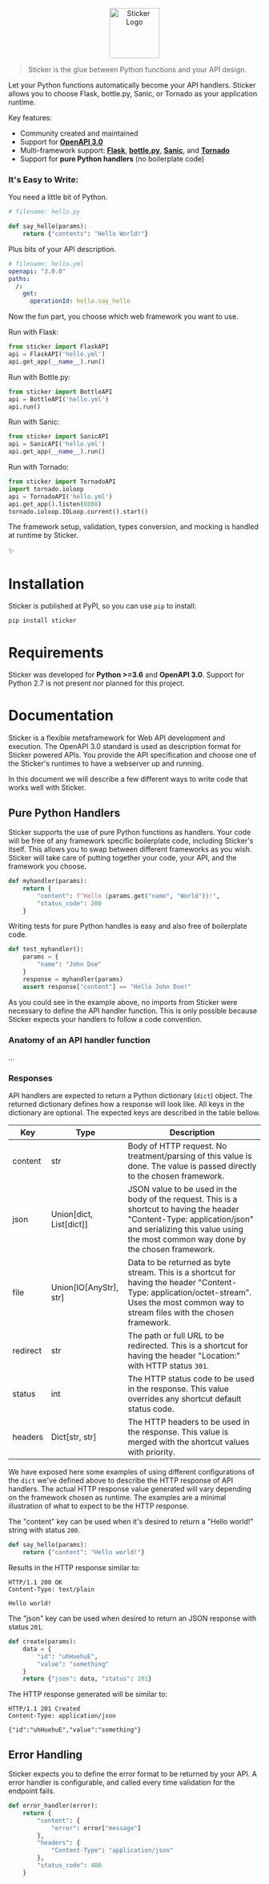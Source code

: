 <p align="center">
  <img height="100" src="https://s3.amazonaws.com/sticker-github/sticker.png" alt="Sticker Logo">
</p>

> Sticker is the glue between Python functions and your API design.

Let your Python functions automatically become your API handlers. Sticker allows you to choose Flask, bottle.py,
Sanic, or Tornado as your application runtime.

Key features:
 - Community created and maintained
 - Support for [__OpenAPI 3.0__](https://swagger.io/specification/)
 - Multi-framework support:
 [__Flask__](http://flask.pocoo.org/),
 [__bottle.py__](https://github.com/bottlepy/bottle),
 [__Sanic__](https://github.com/channelcat/sanic),
 and
 [__Tornado__](http://www.tornadoweb.org/en/stable/)
 - Support for __pure Python handlers__ (no boilerplate code)

### It's Easy to Write:

You need a little bit of Python.

```python
# filename: hello.py

def say_hello(params):
    return {"contents": "Hello World!"}
```

Plus bits of your API description.

```yml
# filename: hello.yml
openapi: "3.0.0"
paths:
  /:
    get:
      operationId: hello.say_hello
```

Now the fun part, you choose which web framework you want to use.

Run with Flask:
```python
from sticker import FlaskAPI
api = FlaskAPI('hello.yml')
api.get_app(__name__).run()
```

Run with Bottle.py:
```python
from sticker import BottleAPI
api = BottleAPI('hello.yml')
api.run()
```

Run with Sanic:
```python
from sticker import SanicAPI
api = SanicAPI('hello.yml')
api.get_app(__name__).run()
```

Run with Tornado:
```python
from sticker import TornadoAPI
import tornado.ioloop
api = TornadoAPI('hello.yml')
api.get_app().listen(8888)
tornado.ioloop.IOLoop.current().start()
```

The framework setup, validation, types conversion, and mocking is handled at runtime by Sticker.

✨

# Installation

Sticker is published at PyPI, so you can use `pip` to install:

```
pip install sticker
```

# Requirements

Sticker was developed for __Python >=3.6__ and __OpenAPI 3.0__. Support for Python 2.7 is not present nor planned for this project.

# Documentation

Sticker is a flexible metaframework for Web API development and execution. The OpenAPI 3.0 standard is used as
description format for Sticker powered APIs. You provide the API specification and choose one of the
Sticker's runtimes to have a webserver up and running.

In this document we will describe a few different ways to write code that works well with Sticker.

## Pure Python Handlers

Sticker supports the use of pure Python functions as handlers. Your code will be free of any framework
specific boilerplate code, including Sticker's itself. This allows you to swap between different frameworks
as you wish. Sticker will take care of putting together your code, your API, and the framework you choose.

```python
def myhandler(params):
    return {
        "content": f"Hello {params.get("name", "World")}!",
        "status_code": 200
    }
```

Writing tests for pure Python handles is easy and also
free of boilerplate code.

```python
def test_myhandler():
    params = {
        "name": "John Doe"
    }
    response = myhandler(params)
    assert response["content"] == "Hello John Doe!"
```

As you could see in the example above, no imports from Sticker were necessary to define the API handler function.
This is only possible because Sticker expects your handlers to follow a code convention.

### Anatomy of an API handler function

...

### Responses

API handlers are expected to return a Python dictionary (`dict`) object. The returned dictionary defines how a response
will look like. All keys in the dictionary are optional. The expected keys are described in the table bellow.

Key | Type |  Description
----|------|----
content | str | Body of HTTP request. No treatment/parsing of this value is done. The value is passed directly to the chosen framework.
json | Union[dict, List[dict]] | JSON value to be used in the body of the request. This is a shortcut to having the header "Content-Type: application/json" and serializing this value using the most common way done by the chosen framework.
file | Union[IO[AnyStr], str] | Data to be returned as byte stream. This is a shortcut for having the header "Content-Type: application/octet-stream". Uses the most common way to stream files with the chosen framework.
redirect | str | The path or full URL to be redirected. This is a shortcut for having the header "Location:" with HTTP status `301`.
status | int | The HTTP status code to be used in the response. This value overrides any shortcut default status code.
headers | Dict[str, str] | The HTTP headers to be used in the response. This value is merged with the shortcut values with priority.

We have exposed here some examples of using different configurations of the `dict` we've defined above to describe the
HTTP response of API handlers. The actual HTTP response value generated will vary depending on the framework chosen as
runtime. The examples are a minimal illustration of what to expect to be the HTTP response.

The "content" key can be used when it's desired to return a "Hello world!" string with status `200`.

```python
def say_hello(params):
    return {"content": "Hello world!"}
```

Results in the HTTP response similar to:

```
HTTP/1.1 200 OK
Content-Type: text/plain

Hello world!
```

The "json" key can be used when desired to return an JSON response with status `201`.

```python
def create(params):
    data = {
        "id": "uhHuehuE",
        "value": "something"
    }
    return {"json": data, "status": 201}
```

The HTTP response generated will be similar to:
```
HTTP/1.1 201 Created
Content-Type: application/json

{"id":"uhHuehuE","value":"something"}
```

## Error Handling

Sticker expects you to define the error format to be returned by your API. A error handler is configurable,
and called every time validation for the endpoint fails.

```python
def error_handler(error):
    return {
        "content": {
            "error": error["message"]
        },
        "headers": {
            "Content-Type": "application/json"
        },
        "status_code": 400
    }
```
